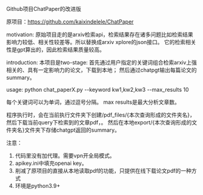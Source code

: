 
Github项目ChatPaper的改进版

原项目：https://github.com/kaixindelele/ChatPaper

motivation: 原始项目走的是arxiv检索api，检索结果存在诸多问题比如检索结果影响力较低、相关性较差等。所以替换成arxiv xplore的json接口。
它的检索相关性是gpt算出的，因此检索结果质量较高。

introduction:
本项目是two-stage: 首先通过用户指定的关键词组合检索arxiv上强相关的、具有一定影响力的论文，下载到本地；
然后通过chatpgt输出每篇论文的summary。

usage:
python chat_paperX.py  --keyword  kw1,kw2,kw3  --max_results 10

每个关键词可以为单词，通过逗号分隔。 max results是最大分析文章数。

程序执行时，会在当前执行文件夹下创建/pdf_files/{本次查询形成的文件夹名}，然后下载当前query下检索到的文章pdf，。
然后在本地export/{本次查询形成的文件夹名}文件夹下存储chatgpt返回的summary。

注意：
1. 代码里没有加代理。需要vpn开全局模式。
2. apikey.ini中填充openai key。
3. 削减了原项目的直接从本地读取pdf的功能，只提供在线下载论文pdf的一种方式
4. 环境是python3.9+